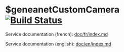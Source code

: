 # $geneanetCustomCamera [![Build Status](https://travis-ci.org/geneanet/customCameraAngular.svg?branch=tests%2Fadd_unit_tests)](https://travis-ci.org/geneanet/customCameraAngular)

Service documentation (french): [doc/fr/index.md](doc/fr/index.md)

Service documentation (english): [doc/en/index.md](doc/en/index.md)
